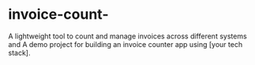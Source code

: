 # invoice-count-
A lightweight tool to count and manage invoices across different systems and A demo project for building an invoice counter app using [your tech stack]. 
